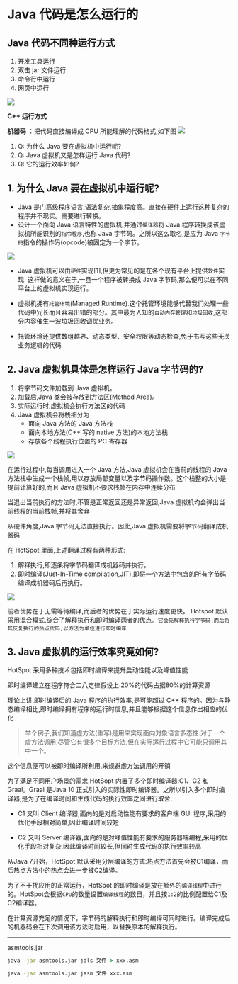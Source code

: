 # Java 代码是怎么运行的

## Java 代码不同种运行方式
1. 开发工具运行
2. 双击 jar 文件运行
3. 命令行中运行
4. 网页中运行

![](http://ww1.sinaimg.cn/large/006rAlqhly1g0vl5q5ms4j30cv06174f.jpg)


**C++ 运行方式** <br>

**机器码** ：把代码直接编译成 CPU 所能理解的代码格式,如下图
![](http://ww1.sinaimg.cn/large/006rAlqhly1g0vlhbowl9j30j50dogmw.jpg)

1. Q: 为什么 Java 要在虚拟机中运行呢?
2. Q: Java 虚拟机又是怎样运行 Java 代码?
3. Q: 它的运行效率如何?


## 1. 为什么 Java 要在虚拟机中运行呢?

- Java 是门高级程序语言,语法复杂,抽象程度高。直接在硬件上运行这种复杂的程序并不现实。需要进行转换。
- 设计一个面向 Java 语言特性的虚拟机,并通过`编译器`将 Java 程序转换成该虚拟机所能识别的`指令程序`,也称 Java 字节码。之所以这么取名,是应为 Java `字节码`指令的操作码(opcode)被固定为一个字节。

![](http://ww1.sinaimg.cn/large/006rAlqhly1g0vli85qgmj30ed04tjrp.jpg)

- Java 虚拟机可以由`硬件`实现[1],但更为常见的是在各个现有平台上提供`软件`实现. 这样做的意义在于,一旦一个程序被转换成 Java 字节码,那么便可以在不同平台上的虚拟机实现运行。

- 虚拟机拥有`托管环境`(Managed Runtime).这个托管环境能够代替我们处理一些代码中冗长而且容易出错的部分。其中最为人知的`自动内存管理`和`垃圾回收`,这部分内容催生一波垃圾回收调优业务。

- 托管环境还提供数组越界、动态类型、安全权限等动态检查,免于书写这些无关业务逻辑的代码

## 2. Java 虚拟机具体是怎样运行 Java 字节码的?

1. 将字节码文件加载到 Java 虚拟机。
2. 加载后,Java 类会被存放到方法区(Method Area)。
3. 实际运行时,虚拟机会执行方法区的代码
4. Java 虚拟机会将栈细分为
    - 面向 Java 方法的 Java 方法栈
    - 面向本地方法(C++ 写的 native 方法)的本地方法栈
    - 存放各个线程执行位置的 PC 寄存器

![](http://ww1.sinaimg.cn/large/006rAlqhly1g0vlzxh87bj30ab08kq3t.jpg)

在运行过程中,每当调用进入一个 Java 方法,Java 虚拟机会在当前的线程的 Java 方法栈中生成一个栈帧,用以存放局部变量以及字节码操作数。这个栈整的大小是提前计算好的,而且 Java 虚拟机不要求栈帧在内存中连续分布

当退出当前执行的方法时,不管是正常返回还是异常返回,Java 虚拟机均会弹出当前线程的当前栈帧,并将其舍弃

从硬件角度,Java 字节码无法直接执行。因此,Java 虚拟机需要将字节码翻译成机器码

在 HotSpot 里面,上述翻译过程有两种形式:
1. 解释执行,即逐条将字节码翻译成机器码并执行。
2. 即时编译(Just-In-Time compilation,JIT),即将一个方法中包含的所有字节码编译成机器码后再执行。

![](http://ww1.sinaimg.cn/large/006rAlqhly1g0vmd88mzxj30bx07j0tm.jpg)

前者优势在于无需等待编译,而后者的优势在于实际运行速度更快。 Hotspot 默认采用混合模式,综合了解释执行和即时编译两者的优点。`它会先解释执行字节码,而后将其反复执行的热点代码,以方法为单位进行即时编译`


## 3. Java 虚拟机的运行效率究竟如何?

HotSpot 采用多种技术包括即时编译来提升启动性能以及峰值性能

即时编译建立在程序符合二八定律假设上:20%的代码占据80%的计算资源

理论上讲,即时编译后的 Java 程序的执行效率,是可能超过 C++ 程序的。因为与静态编译相比,即时编译拥有程序的运行时信息,并且能够根据这个信息作出相应的优化

> 举个例子,我们知道虚方法(重写)是用来实现面向对象语言多态性.对于一个虚方法调用,尽管它有很多个目标方法,但在实际运行过程中它可能只调用其中一个。

这个信息便可以被即时编译所利用,来规避虚方法调用的开销

为了满足不同用户场景的需求,HotSopt 内置了多个即时编译器:C1、C2 和 Graal。Graal 是Java 10 正式引入的实际性即时编译器。之所以引入多个即时编译器,是为了在编译时间和生成代码的执行效率之间进行取舍.
- C1 又叫 Client 编译器,面向的是对启动性能有要求的客户端 GUI 程序,采用的优化手段相对简单,因此编译时间较短

- C2 又叫 Server 编译器,面向的是对峰值性能有要求的服务器端编程,采用的优化手段相对复杂,因此编译时间较长,但同时生成代码的执行效率较高

从Java 7开始，HotSpot 默认采用分层编译的方式:热点方法首先会被C1编译，而后热点方法中的热点会进一步被C2编译。

为了不干扰应用的正常运行，HotSpot 的即时编译是放在额外的`编译线程`中进行的。HotSpot会根据`CPU`的数量设置`编译线程`的数目，并且按`1:2`的比例配置给C1及C2编译器。

在计算资源充足的情况下，字节码的解释执行和即时编译可同时进行。编译完成后的机器码会在下次调用该方法时启用，以替换原本的解释执行。

----
asmtools.jar

```cmd
java -jar asmtools.jar jdls 文件 > xxx.asm
```
```cmd
java -jar asmtools.jar jasm 文件 xxx.asm
```
